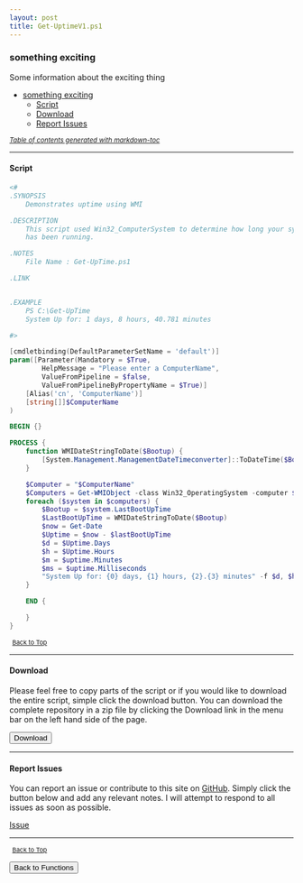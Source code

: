 ```yaml
---
layout: post
title: Get-UptimeV1.ps1
---
```


### something exciting

Some information about the exciting thing

- [something exciting](#something-exciting)
  - [Script](#script)
  - [Download](#download)
  - [Report Issues](#report-issues)

<small><i><a href='http://ecotrust-canada.github.io/markdown-toc/'>Table of contents generated with markdown-toc</a></i></small>

---

#### Script

```powershell
<#
.SYNOPSIS
    Demonstrates uptime using WMI

.DESCRIPTION
    This script used Win32_ComputerSystem to determine how long your system
    has been running.

.NOTES
    File Name : Get-UpTime.ps1

.LINK


.EXAMPLE
    PS C:\Get-UpTime
    System Up for: 1 days, 8 hours, 40.781 minutes

#>

[cmdletbinding(DefaultParameterSetName = 'default')]
param([Parameter(Mandatory = $True,
        HelpMessage = "Please enter a ComputerName",
        ValueFromPipeline = $false,
        ValueFromPipelineByPropertyName = $True)]
    [Alias('cn', 'ComputerName')]
    [string[]]$ComputerName
)

BEGIN {}

PROCESS {
    function WMIDateStringToDate($Bootup) {
        [System.Management.ManagementDateTimeconverter]::ToDateTime($Bootup)
    }

    $Computer = "$ComputerName"
    $Computers = Get-WMIObject -class Win32_OperatingSystem -computer $Computer
    foreach ($system in $computers) {
        $Bootup = $system.LastBootUpTime
        $LastBootUpTime = WMIDateStringToDate($Bootup)
        $now = Get-Date
        $Uptime = $now - $lastBootUpTime
        $d = $Uptime.Days
        $h = $Uptime.Hours
        $m = $uptime.Minutes
        $ms = $uptime.Milliseconds
        "System Up for: {0} days, {1} hours, {2}.{3} minutes" -f $d, $h, $m, $ms
    }

    END {

    }
}
```

<span style="font-size:11px;"><a href="#"><i class="fas fa-caret-up" aria-hidden="true" style="color: white; margin-right:5px;"></i>Back to Top</a></span>

---

#### Download

Please feel free to copy parts of the script or if you would like to download the entire script, simple click the download button. You can download the complete repository in a zip file by clicking the Download link in the menu bar on the left hand side of the page.

<button class="btn" type="submit" onclick="window.open('/PowerShell/functions/Get-UptimeV1.ps1')">
    <i class="fa fa-cloud-download-alt">
    </i>
        Download
</button>

---

#### Report Issues

You can report an issue or contribute to this site on <a href="https://github.com/BanterBoy/scripts-blog/issues">GitHub</a>. Simply click the button below and add any relevant notes. I will attempt to respond to all issues as soon as possible.

<!-- Place this tag where you want the button to render. -->

<a class="github-button" href="https://github.com/BanterBoy/scripts-blog/issues/new?title=Get-UptimeV1.ps1&body=There is a problem with this function. Please find details below." data-show-count="true" aria-label="Issue BanterBoy/scripts-blog on GitHub">Issue</a>

---

<span style="font-size:11px;"><a href="#"><i class="fas fa-caret-up" aria-hidden="true" style="color: white; margin-right:5px;"></i>Back to Top</a></span>

<a href="/menu/_pages/functions.html">
    <button class="btn">
        <i class='fas fa-reply'>
        </i>
            Back to Functions
    </button>
</a>

[1]: http://ecotrust-canada.github.io/markdown-toc
[2]: https://github.com/googlearchive/code-prettify

```

```
